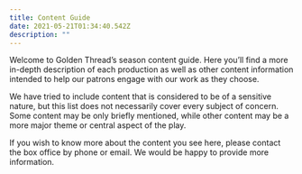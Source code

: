 ```yaml
---
title: Content Guide
date: 2021-05-21T01:34:40.542Z
description: ""
---
```

Welcome to Golden Thread’s season content guide. Here you’ll find a more in-depth description of each production as well as other content information intended to help our patrons engage with our work as they choose.

We have tried to include content that is considered to be of a sensitive nature, but this list does not necessarily cover every subject of concern. Some content may be only briefly mentioned, while other content may be a more major theme or central aspect of the play.

If you wish to know more about the content you see here, please contact the box office by phone or email. We would be happy to provide more information.